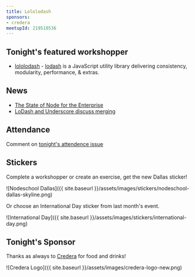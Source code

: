 ```yaml
---
title: Lololodash
sponsors:
- credera
meetupId: 219510536
---
```


## Tonight's featured workshopper

- [lololodash](https://github.com/mdunisch/lololodash) - [lodash](https://lodash.com/) is a JavaScript utility library delivering consistency, modularity, performance, & extras.

## News

- [The State of Node for the Enterprise](http://marketing.nodesource.com/acton/fs/blocks/showLandingPage/a/15680/p/p-0012/t/page/fm/5)
- [LoDash and Underscore discuss merging](http://www.infoq.com/news/2015/05/underscore-lodash-merging)

## Attendance

Comment on [tonight's attendence issue](https://github.com/nodeschool/dallas/issues/53)

## Stickers

Complete a workshopper or create an exercise, get the new Dallas sticker!

![Nodeschool Dallas]({{ site.baseurl }}/assets/images/stickers/nodeschool-dallas-skyline.png)

Or choose an International Day sticker from last month's event.

![International Day]({{ site.baseurl }}/assets/images/stickers/international-day.png)

## Tonight's Sponsor

Thanks as always to [Credera](http://www.credera.com) for food and drinks!

![Credera Logo]({{ site.baseurl }}/assets/images/credera-logo-new.png)
